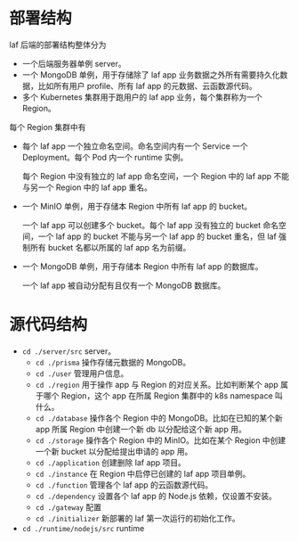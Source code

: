 # 部署结构

laf 后端的部署结构整体分为

- 一个后端服务器单例 server。
- 一个 MongoDB 单例，用于存储除了 laf app 业务数据之外所有需要持久化数据，比如所有用户 profile、所有 laf app 的元数据、云函数源代码。
- 多个 Kubernetes 集群用于跑用户的 laf app 业务，每个集群称为一个 Region。

每个 Region 集群中有

- 每个 laf app 一个独立命名空间。命名空间内有一个 Service 一个 Deployment。每个 Pod 内一个 runtime 实例。

	每个 Region 中没有独立的 laf app 命名空间，一个 Region 中的 laf app 不能与另一个 Region 中的 laf app 重名。

- 一个 MinIO 单例，用于存储本 Region 中所有 laf app 的 bucket。

	一个 laf app 可以创建多个 bucket。每个 laf app 没有独立的 bucket 命名空间，一个 laf app 的 bucket 不能与另一个 laf app 的 bucket 重名，但 laf 强制所有 bucket 名都以所属的 laf app 名为前缀。

- 一个 MongoDB 单例，用于存储本 Region 中所有 laf app 的数据库。

	一个 laf app 被自动分配有且仅有一个 MongoDB 数据库。

# 源代码结构

- `cd ./server/src` server。
	- `cd ./prisma` 操作存储元数据的 MongoDB。
	- `cd ./user` 管理用户信息。
	- `cd ./region` 用于操作 app 与 Region 的对应关系。比如判断某个 app 属于哪个 Region，这个 app 在所属 Region 集群中的 k8s namespace 叫什么。
	- `cd ./database` 操作各个 Region 中的 MongoDB。比如在已知的某个新 app 所属 Region 中创建一个新 db 以分配给这个新 app 用。
	- `cd ./storage` 操作各个 Region 中的 MinIO。比如在某个 Region 中创建一个新 bucket 以分配给提出申请的 app 用。
	- `cd ./application` 创建删除 laf app 项目。
	- `cd ./instance` 在 Region 中启停已创建的 laf app 项目单例。
	- `cd ./function` 管理各个 laf app 的云函数源代码。
	- `cd ./dependency` 设置各个 laf app 的 Node.js 依赖，仅设置不安装。
	- `cd ./gateway` 配置
	- `cd ./initializer` 新部署的 laf 第一次运行的初始化工作。
- `cd ./runtime/nodejs/src` runtime
